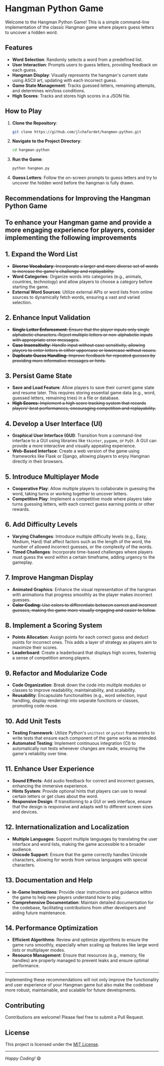 # Hangman Python Game

Welcome to the Hangman Python Game! This is a simple command-line implementation of the classic Hangman game where players guess letters to uncover a hidden word.

## Features

- **Word Selection**: Randomly selects a word from a predefined list.
- **User Interaction**: Prompts users to guess letters, providing feedback on each guess.
- **Hangman Display**: Visually represents the hangman's current state using ASCII art, updating with each incorrect guess.
- **Game State Management**: Tracks guessed letters, remaining attempts, and determines win/loss conditions.
- **High Scores**: Tracks and stores high scores in a JSON file.

## How to Play

1. **Clone the Repository**:

    ```bash
    git clone https://github.com/jlchafardet/hangman-python.git
    ```

2. **Navigate to the Project Directory**:

    ```bash
    cd hangman-python
    ```

3. **Run the Game**:

    ```bash
    python hangman.py
    ```

4. **Guess Letters**: Follow the on-screen prompts to guess letters and try to uncover the hidden word before the hangman is fully drawn.

## Recommendations for Improving the Hangman Python Game

## To enhance your Hangman game and provide a more engaging experience for players, consider implementing the following improvements

## 1. **Expand the Word List**

- ~~**Diverse Vocabulary**: Incorporate a larger and more diverse set of words to increase the game's challenge and replayability.~~
- **Word Categories**: Organize words into categories (e.g., animals, countries, technology) and allow players to choose a category before starting the game.
- **External Word Sources**: Utilize external APIs or word lists from online sources to dynamically fetch words, ensuring a vast and varied selection.

## 2. **Enhance Input Validation**

- ~~**Single Letter Enforcement**: Ensure that the player inputs only single alphabetic characters. Reject multiple letters or non-alphabetic inputs with appropriate error messages.~~
- ~~**Case Insensitivity**: Handle input without case sensitivity, allowing players to enter letters in either uppercase or lowercase without issues.~~
- ~~**Duplicate Guess Handling**: Improve feedback for repeated guesses by providing more informative messages or hints.~~

## 3. **Persist Game State**

- **Save and Load Feature**: Allow players to save their current game state and resume later. This requires storing essential game data (e.g., word, guessed letters, remaining tries) in a file or database.
- ~~**High Scores**: Implement a high score tracking system that records players' best performances, encouraging competition and replayability.~~

## 4. **Develop a User Interface (UI)**

- **Graphical User Interface (GUI)**: Transition from a command-line interface to a GUI using libraries like `tkinter`, `pygame`, or `PyQt`. A GUI can provide a more interactive and visually appealing experience.
- **Web-Based Interface**: Create a web version of the game using frameworks like Flask or Django, allowing players to enjoy Hangman directly in their browsers.

## 5. **Introduce Multiplayer Mode**

- **Cooperative Play**: Allow multiple players to collaborate in guessing the word, taking turns or working together to uncover letters.
- **Competitive Play**: Implement a competitive mode where players take turns guessing letters, with each correct guess earning points or other rewards.

## 6. **Add Difficulty Levels**

- **Varying Challenges**: Introduce multiple difficulty levels (e.g., Easy, Medium, Hard) that affect factors such as the length of the word, the number of allowed incorrect guesses, or the complexity of the words.
- **Timed Challenges**: Incorporate time-based challenges where players must guess the word within a certain timeframe, adding urgency to the gameplay.

## 7. **Improve Hangman Display**

- **Animated Graphics**: Enhance the visual representation of the hangman with animations that progress smoothly as the player makes incorrect guesses.
- ~~**Color Coding**: Use colors to differentiate between correct and incorrect guesses, making the game more visually engaging and easier to follow.~~

## 8. **Implement a Scoring System**

- **Points Allocation**: Assign points for each correct guess and deduct points for incorrect ones. This adds a layer of strategy as players aim to maximize their scores.
- **Leaderboard**: Create a leaderboard that displays high scores, fostering a sense of competition among players.

## 9. **Refactor and Modularize Code**

- **Code Organization**: Break down the code into multiple modules or classes to improve readability, maintainability, and scalability.
- **Reusability**: Encapsulate functionalities (e.g., word selection, input handling, display rendering) into separate functions or classes, promoting code reuse.

## 10. **Add Unit Tests**

- **Testing Framework**: Utilize Python's `unittest` or `pytest` frameworks to write tests that ensure each component of the game works as intended.
- **Automated Testing**: Implement continuous integration (CI) to automatically run tests whenever changes are made, ensuring the game's reliability over time.

## 11. **Enhance User Experience**

- **Sound Effects**: Add audio feedback for correct and incorrect guesses, enhancing the immersive experience.
- **Hints System**: Provide optional hints that players can use to reveal certain letters or get clues about the word.
- **Responsive Design**: If transitioning to a GUI or web interface, ensure that the design is responsive and adapts well to different screen sizes and devices.

## 12. **Internationalization and Localization**

- **Multiple Languages**: Support multiple languages by translating the user interface and word lists, making the game accessible to a broader audience.
- **Unicode Support**: Ensure that the game correctly handles Unicode characters, allowing for words from various languages with special characters.

## 13. **Documentation and Help**

- **In-Game Instructions**: Provide clear instructions and guidance within the game to help new players understand how to play.
- **Comprehensive Documentation**: Maintain detailed documentation for the codebase, facilitating contributions from other developers and aiding future maintenance.

## 14. **Performance Optimization**

- **Efficient Algorithms**: Review and optimize algorithms to ensure the game runs smoothly, especially when scaling up features like large word lists or multiplayer modes.
- **Resource Management**: Ensure that resources (e.g., memory, file handles) are properly managed to prevent leaks and ensure optimal performance.

---

Implementing these recommendations will not only improve the functionality and user experience of your Hangman game but also make the codebase more robust, maintainable, and scalable for future developments.

## Contributing

Contributions are welcome! Please feel free to submit a Pull Request.

## License

This project is licensed under the [MIT License](LICENSE).

---

*Happy Coding!* :smile:
